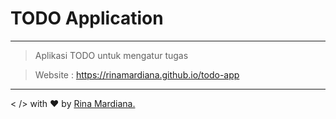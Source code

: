 # TODO Application

---

> Aplikasi TODO untuk mengatur tugas

> Website : https://rinamardiana.github.io/todo-app

---

< /> with ♥ by [Rina Mardiana.](https://instagram.com/rina.mrdn)
